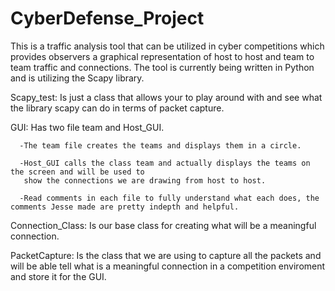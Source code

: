 CyberDefense_Project
====================

This is a traffic analysis tool that can be utilized in cyber competitions which provides observers a 
graphical representation of host to host and team to team traffic and connections. 
The tool is currently being written in Python and is utilizing the Scapy library.

Scapy_test: Is just a class that allows your to play around with and see what the library scapy can do in terms of packet capture.

GUI: Has two file team and Host_GUI.

      -The team file creates the teams and displays them in a circle.
      
      -Host_GUI calls the class team and actually displays the teams on the screen and will be used to
       show the connections we are drawing from host to host.
       
      -Read comments in each file to fully understand what each does, the comments Jesse made are pretty indepth and helpful.
       
Connection_Class: Is our base class for creating what will be a meaningful connection.

PacketCapture: Is the class that we are using to capture all the packets and will be able tell what is a meaningful connection in a competition enviroment and store it for the GUI.
